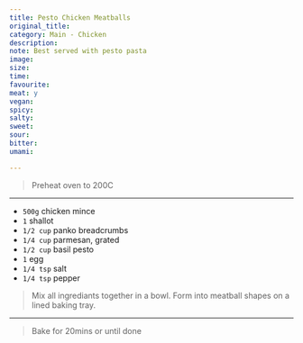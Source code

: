 ```yaml
---
title: Pesto Chicken Meatballs
original_title:
category: Main - Chicken
description:
note: Best served with pesto pasta
image:
size:
time:
favourite:
meat: y
vegan:
spicy:
salty:
sweet:
sour:
bitter:
umami:

---
```


>Preheat oven to 200C

---

* `500g` chicken mince
* `1` shallot
* `1/2 cup` panko breadcrumbs
* `1/4 cup` parmesan, grated
* `1/2 cup` basil pesto
* `1` egg
* `1/4 tsp` salt
* `1/4 tsp` pepper

>Mix all ingrediants together in a bowl. Form into meatball shapes on a lined baking tray. 

---

>Bake for 20mins or until done